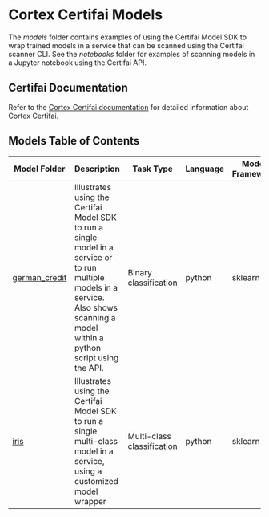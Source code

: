# Cortex Certifai Models

The *models* folder contains examples of using the Certifai Model SDK to
wrap trained models in a service
that can be scanned using the Certifai scanner CLI. See the *notebooks* folder
for examples of scanning models in a Jupyter notebook using the Certifai API.


## Certifai Documentation

Refer to the
[Cortex Certifai documentation](https://cognitivescale.github.io/cortex-certifai/docs/about)
for detailed information about Cortex Certifai.

## Models Table of Contents

| Model Folder | Description | Task Type | Language | Model Framework |
| --- | --- | --- | --- | -- |
| [german_credit](https://github.com/CognitiveScale/cortex-certifai-examples/tree/master/models/german_credit) | Illustrates using the Certifai Model SDK to run a single model in a service or to run multiple models in a service. Also shows scanning a model within a python script using the API.  |  Binary classification | python | sklearn |
| [iris](https://github.com/CognitiveScale/cortex-certifai-examples/tree/master/models/iris) | Illustrates using the Certifai Model SDK to run a single multi-class model in a service, using a customized model wrapper  |  Multi-class classification | python | sklearn |
